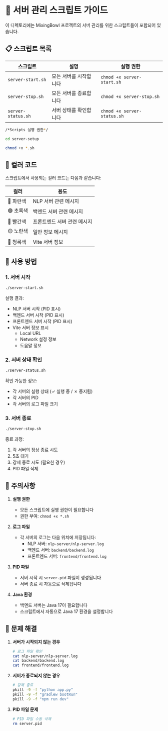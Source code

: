# 🚀 서버 관리 스크립트 가이드

이 디렉토리에는 MixingBowl 프로젝트의 서버 관리를 위한 스크립트들이 포함되어 있습니다.

## 📋 스크립트 목록

| 스크립트 | 설명 | 실행 권한 |
|---------|------|-----------|
| `server-start.sh` | 모든 서버를 시작합니다 | `chmod +x server-start.sh` |
| `server-stop.sh` | 모든 서버를 종료합니다 | `chmod +x server-stop.sh` |
| `server-status.sh` | 서버 상태를 확인합니다 | `chmod +x server-status.sh` |

```bash
/*Scripts 실행 권한*/

cd server-setup

chmod +x *.sh
```

## 🎨 컬러 코드

스크립트에서 사용되는 컬러 코드는 다음과 같습니다:

| 컬러 | 용도 |
|------|------|
| 🔵 파란색 | NLP 서버 관련 메시지 |
| 🟢 초록색 | 백엔드 서버 관련 메시지 |
| 🔴 빨간색 | 프론트엔드 서버 관련 메시지 |
| 🟡 노란색 | 일반 정보 메시지 |
| 🔷 청록색 | Vite 서버 정보 |

## 🚀 사용 방법

### 1. 서버 시작
```bash
./server-start.sh
```

실행 결과:
- NLP 서버 시작 (PID 표시)
- 백엔드 서버 시작 (PID 표시)
- 프론트엔드 서버 시작 (PID 표시)
- Vite 서버 정보 표시
  - Local URL
  - Network 설정 정보
  - 도움말 정보

### 2. 서버 상태 확인
```bash
./server-status.sh
```

확인 가능한 정보:
- 각 서버의 실행 상태 (✓ 실행 중 / ✗ 중지됨)
- 각 서버의 PID
- 각 서버의 로그 파일 크기

### 3. 서버 종료
```bash
./server-stop.sh
```

종료 과정:
1. 각 서버의 정상 종료 시도
2. 5초 대기
3. 강제 종료 시도 (필요한 경우)
4. PID 파일 삭제

## 📝 주의사항

1. **실행 권한**
   - 모든 스크립트에 실행 권한이 필요합니다
   - 권한 부여: `chmod +x *.sh`

2. **로그 파일**
   - 각 서버의 로그는 다음 위치에 저장됩니다:
     - NLP 서버: `nlp-server/nlp-server.log`
     - 백엔드 서버: `backend/backend.log`
     - 프론트엔드 서버: `frontend/frontend.log`

3. **PID 파일**
   - 서버 시작 시 `server.pid` 파일이 생성됩니다
   - 서버 종료 시 자동으로 삭제됩니다

4. **Java 환경**
   - 백엔드 서버는 Java 17이 필요합니다
   - 스크립트에서 자동으로 Java 17 환경을 설정합니다

## 🔧 문제 해결

1. **서버가 시작되지 않는 경우**
   ```bash
   # 로그 파일 확인
   cat nlp-server/nlp-server.log
   cat backend/backend.log
   cat frontend/frontend.log
   ```

2. **서버가 종료되지 않는 경우**
   ```bash
   # 강제 종료
   pkill -9 -f "python app.py"
   pkill -9 -f "gradlew bootRun"
   pkill -9 -f "npm run dev"
   ```

3. **PID 파일 문제**
   ```bash
   # PID 파일 수동 삭제
   rm server.pid
   ``` 